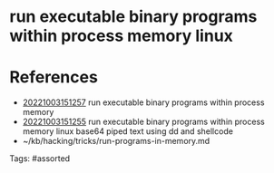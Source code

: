 # run executable binary programs within process memory linux

# References
- [20221003151257](/zet/20221003151257/) run executable binary programs within process memory
- [20221003151255](/zet/20221003151255/) run executable binary programs within process memory linux base64 piped text using dd and shellcode
- ~/kb/hacking/tricks/run-programs-in-memory.md

Tags:
    #assorted

